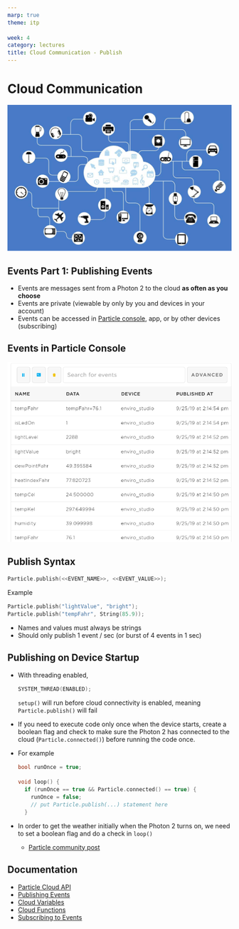 ```yaml
---
marp: true
theme: itp

week: 4
category: lectures
title: Cloud Communication - Publish
---
```


<!-- headingDivider: 2 -->

# Cloud Communication
<img src="lecture_particle_cloud_publish.assets/iot_cloud.jpg" alt="iot_cloud" style="width:800px;" />



## Events Part 1: Publishing Events

* Events are messages sent from a Photon 2 to the cloud **as often as you choose**
* Events are private (viewable by only by you and devices in your account) 
* Events can be accessed in [Particle console]([https://console.particle.io/](https://console.particle.io/)), app, or by other devices (subscribing)

## Events in Particle Console

<img src="lecture_particle_cloud_publish.assets/1569446342143.png" alt="1569446342143" style="width:800px;" />



## Publish Syntax

```c++
Particle.publish(<<EVENT_NAME>>, <<EVENT_VALUE>>); 
```

Example

```c++
Particle.publish("lightValue", "bright"); 
Particle.publish("tempFahr", String(85.9));
```

* Names and values must always be strings
* Should only publish 1 event / sec (or burst of 4 events in 1 sec)

<!-- public event were removed Aug 2020 -->

## Publishing on Device Startup

* With threading enabled,
  ```c++
  SYSTEM_THREAD(ENABLED);
  ```

  `setup()` will run before cloud connectivity is enabled, meaning `Particle.publish()` will fail

* If you need to execute code only once when the device starts, create a boolean flag and check to make sure the Photon 2 has connected to the cloud (`Particle.connected()`) before running the code once. 

* For example

  ```c++
  bool runOnce = true;
  
  void loop() {
    if (runOnce == true && Particle.connected() == true) {
      runOnce = false;
      // put Particle.publish(...) statement here
    }
  ```

  

* In order to get the weather initially when the Photon 2 turns on, we need to set a boolean flag and do a check in `loop()`

  * [Particle community post](https://community.particle.io/t/cant-particle-publish-in-setup-with-cpp-file/66688/3?u=rob7)



## Documentation

* [Particle Cloud API](https://docs.particle.io/reference/device-os/firmware/#cloud-functions)
* [Publishing Events](https://docs.particle.io/reference/device-os/firmware/#particle-publish-)
* [Cloud Variables](https://docs.particle.io/reference/device-os/firmware/#particle-variable-)
* [Cloud Functions](https://docs.particle.io/reference/device-os/firmware/#particle-function-)
* [Subscribing to Events](https://docs.particle.io/reference/device-os/firmware/#particle-subscribe-)
